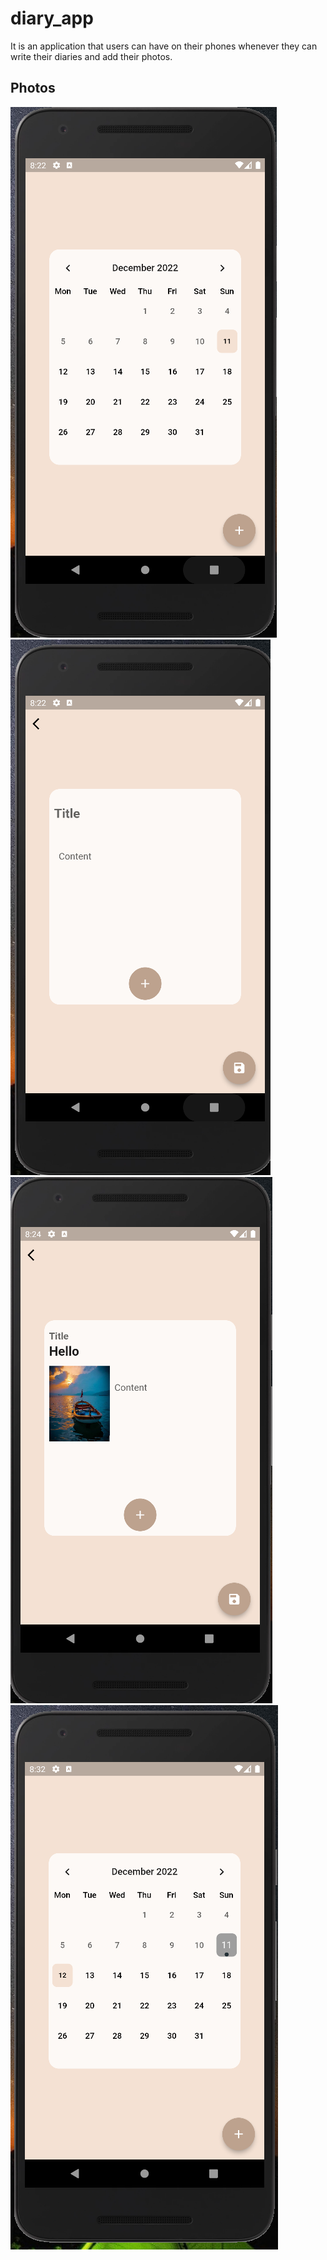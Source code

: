 # diary_app
It is an application that users can have on their phones whenever they can write their diaries and add their photos.
## Photos 

![Home Page](assets/images/Calendar.png)
![Home Page](assets/images/Diary_Page.png)
![Home Page](assets/images/Diary_Page_Add.png)
![Home Page](assets/images/Calendar_selected.png)